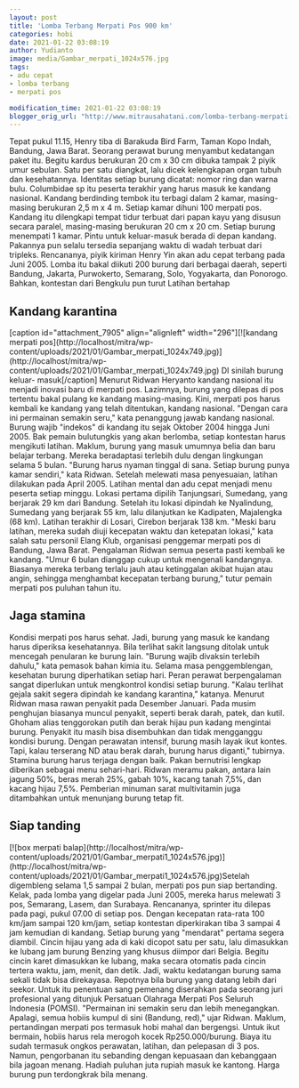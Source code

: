 ```yaml
---
layout: post
title: 'Lomba Terbang Merpati Pos 900 km'
categories: hobi
date: 2021-01-22 03:08:19
author: Yudianto
image: media/Gambar_merpati_1024x576.jpg
tags:
- adu cepat
- lomba terbang
- merpati pos

modification_time: 2021-01-22 03:08:19
blogger_orig_url: "http://www.mitrausahatani.com/lomba-terbang-merpati-pos-900-km.html"
---
```


Tepat pukul 11.15, Henry tiba di Barakuda Bird Farm, Taman Kopo Indah,
Bandung, Jawa Barat. Seorang perawat burung menyambut kedatangan paket itu.
Begitu kardus berukuran 20 cm x 30 cm dibuka tampak 2 piyik umur sebulan. Satu
per satu diangkat, lalu dicek kelengkapan organ tubuh dan kesehatannya.
Identitas setiap burung dicatat: nomor ring dan warna bulu. Columbidae sp itu
peserta terakhir yang harus masuk ke kandang nasional. Kandang berdinding
tembok itu terbagi dalam 2 kamar, masing-masing berukuran 2,5 m x 4 m. Setiap
kamar dihuni 100 merpati pos. Kandang itu dilengkapi tempat tidur terbuat dari
papan kayu yang disusun secara paralel, masing-masing berukuran 20 cm x 20 cm.
Setiap burung menempati 1 kamar. Pintu untuk keluar-masuk berada di depan
kandang. Pakannya pun selalu tersedia sepanjang waktu di wadah terbuat dari
tripleks. Rencananya, piyik kiriman Henry Yin akan adu cepat terbang pada Juni
2005. Lomba itu bakal diikuti 200 burung dari berbagai daerah, seperti
Bandung, Jakarta, Purwokerto, Semarang, Solo, Yogyakarta, dan Ponorogo.
Bahkan, kontestan dari Bengkulu pun turut Latihan bertahap

## Kandang karantina

[caption id="attachment_7905" align="alignleft" width="296"][![kandang merpati
pos](http://localhost/mitra/wp-
content/uploads/2021/01/Gambar_merpati_1024x749.jpg)](http://localhost/mitra/wp-
content/uploads/2021/01/Gambar_merpati_1024x749.jpg) DI sinilah burung keluar-
masuk[/caption] Menurut Ridwan Heryanto kandang nasional itu menjadi inovasi
baru di merpati pos. Lazimnya, burung yang dilepas di pos tertentu bakal
pulang ke kandang masing-masing. Kini, merpati pos harus kembali ke kandang
yang telah ditentukan, kandang nasional. "Dengan cara ini permainan semakin
seru," kata penanggung jawab kandang nasional. Burung wajib "indekos" di
kandang itu sejak Oktober 2004 hingga Juni 2005. Bak pemain bulutungkis yang
akan berlomba, setiap kontestan harus mengikuti latihan. Maklum, burung yang
masuk umumnya belia dan baru belajar terbang. Mereka beradaptasi terlebih dulu
dengan lingkungan selama 5 bulan. "Burung harus nyaman tinggal di sana. Setiap
burung punya kamar sendiri," kata Ridwan. Setelah melewati masa penyesuaian,
latihan dilakukan pada April 2005. Latihan mental dan adu cepat menjadi menu
peserta setiap minggu. Lokasi pertama dipilih Tanjungsari, Sumedang, yang
berjarak 29 km dari Bandung. Setelah itu lokasi dipindah ke Nyalindung,
Sumedang yang berjarak 55 km, lalu dilanjutkan ke Kadipaten, Majalengka (68
km). Latihan terakhir di Losari, Cirebon berjarak 138 km. "Meski baru latihan,
mereka sudah diuji kecepatan waktu dan ketepatan lokasi," kata salah satu
personil Elang Klub, organisasi penggemar merpati pos di Bandung, Jawa Barat.
Pengalaman Ridwan semua peserta pasti kembali ke kandang. "Umur 6 bulan
dianggap cukup untuk mengenali kandangnya. Biasanya mereka terbang terlalu
jauh atau ketinggalan akibat hujan atau angin, sehingga menghambat kecepatan
terbang burung," tutur pemain merpati pos puluhan tahun itu.

## Jaga stamina

Kondisi merpati pos harus sehat. Jadi, burung yang masuk ke kandang harus
diperiksa kesehatannya. Bila terlihat sakit langsung ditolak untuk mencegah
penularan ke burung lain. "Burung wajib divaksin terlebih dahulu," kata
pemasok bahan kimia itu. Selama masa penggemblengan, kesehatan burung
diperhatikan setiap hari. Peran perawat berpengalaman sangat diperlukan untuk
mengkontrol kondisi setiap burung. "Kalau terlihat gejala sakit segera
dipindah ke kandang karantina," katanya. Menurut Ridwan masa rawan penyakit
pada Desember Januari. Pada musim penghujan biasanya muncul penyakit, seperti
berak darah, patek, dan kutil. Ghoham alias tenggorokan putih dan berak hijau
pun kadang mengintai burung. Penyakit itu masih bisa disembuhkan dan tidak
mengganggu kondisi burung. Dengan perawatan intensif, burung masih layak ikut
kontes. Tapi, kalau terserang ND atau berak darah, burung harus diganti,"
tubirnya. Stamina burung harus terjaga dengan baik. Pakan bernutrisi lengkap
diberikan sebagai menu sehari-hari. Ridwan meramu pakan, antara lain jagung
50%, beras merah 25%, gabah 10%, kacang tanah 7,5%, dan kacang hijau 7,5%.
Pemberian minuman sarat multivitamin juga ditambahkan untuk menunjang burung
tetap fit.

## Siap tanding

[![box merpati balap](http://localhost/mitra/wp-
content/uploads/2021/01/Gambar_merpati1_1024x576.jpg)](http://localhost/mitra/wp-
content/uploads/2021/01/Gambar_merpati1_1024x576.jpg)Setelah digembleng selama
1,5 sampai 2 bulan, merpati pos pun siap bertanding. Kelak, pada lomba yang
digelar pada Juni 2005, mereka harus melewati 3 pos, Semarang, Lasem, dan
Surabaya. Rencananya, sprinter itu dilepas pada pagi, pukul 07.00 di setiap
pos. Dengan kecepatan rata-rata 100 km/jam sampai 120 km/jam, setiap kontestan
diperkirakan tiba 3 sampai 4 jam kemudian di kandang. Setiap burung yang
"mendarat" pertama segera diambil. Cincin hijau yang ada di kaki dicopot satu
per satu, lalu dimasukkan ke lubang jam burung Benzing yang khusus diimpor
dari Belgia. Begitu cincin karet dimasukkan ke lubang, maka secara otomatis
pada cincin tertera waktu, jam, menit, dan detik. Jadi, waktu kedatangan
burung sama sekali tidak bisa direkayasa. Repotnya bila burung yang datang
lebih dari seekor. Untuk itu penentuan sang pemenang diserahkan pada seorang
juri profesional yang ditunjuk Persatuan Olahraga Merpati Pos Seluruh
Indonesia (POMSI). "Permainan ini semakin seru dan lebih menegangkan. Apalagi,
semua hobiis kumpul di sini (Bandung, red)," ujar Ridwan. Maklum, pertandingan
merpati pos termasuk hobi mahal dan bergengsi. Untuk ikut bermain, hobiis
harus rela merogoh kocek Rp250.000/burung. Biaya itu sudah termasuk ongkos
perawatan, latihan, dan pelepasan di 3 pos. Namun, pengorbanan itu sebanding
dengan kepuasaan dan kebanggaan bila jagoan menang. Hadiah puluhan juta rupiah
masuk ke kantong. Harga burung pun terdongkrak bila menang.


